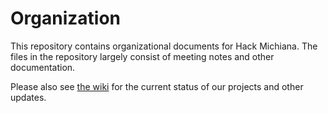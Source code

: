 Organization
============

This repository contains organizational documents for Hack Michiana.  The files in the repository largely consist of meeting notes and other documentation.

Please also see [the wiki](https://github.com/HackMichiana/Organization/wiki) for the current status of our projects and other updates.
